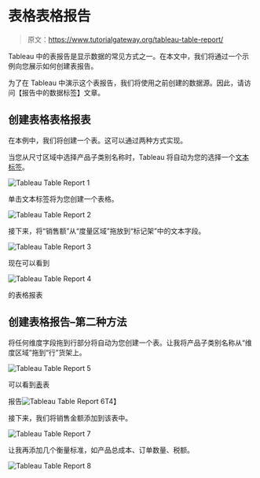 # 表格表格报告

> 原文：<https://www.tutorialgateway.org/tableau-table-report/>

Tableau 中的表报告是显示数据的常见方式之一。在本文中，我们将通过一个示例向您展示如何创建表报告。

为了在 Tableau 中演示这个表报告，我们将使用之前创建的数据源。因此，请访问【报告中的数据标签】文章。

## 创建表格表格报表

在本例中，我们将创建一个表。这可以通过两种方式实现。

当您从尺寸区域中选择产品子类别名称时，Tableau 将自动为您的选择一个[文本标签](https://www.tutorialgateway.org/tableau-text-label/)。

![Tableau Table Report 1](img/29146682e4cec13c8c455a00ff0b3f01.png)

单击文本标签将为您创建一个表格。

![Tableau Table Report 2](img/98c4be76e986badea164773c3ad4db67.png)

接下来，将“销售额”从“度量区域”拖放到“标记架”中的文本字段。

![Tableau Table Report 3](img/6e5ac46e0b7d812f21aaa4ddd9756ae6.png)

现在可以看到

![Tableau Table Report 4](img/a76b131c502fc0e925690dd81566fd5b.png)

的表格报表

## 创建表格报告–第二种方法

将任何维度字段拖到行部分将自动为您创建一个表。让我将产品子类别名称从“维度区域”拖到“行”货架上。

![Tableau Table Report 5](img/1a7f6a4a25bd909277e727429abd274b.png)

可以看到[表](https://www.tutorialgateway.org/tableau/)表

报告![Tableau Table Report 6](img/3954eb0548a1baa3226f2391ee551b7e.png)T4】

接下来，我们将销售金额添加到该表中。

![Tableau Table Report 7](img/7ec93833b89c237c1dfea390df12e82b.png)

让我再添加几个衡量标准，如产品总成本、订单数量、税额。

![Tableau Table Report 8](img/cc2d0b9afccf8b81ffc0d19533b72710.png)